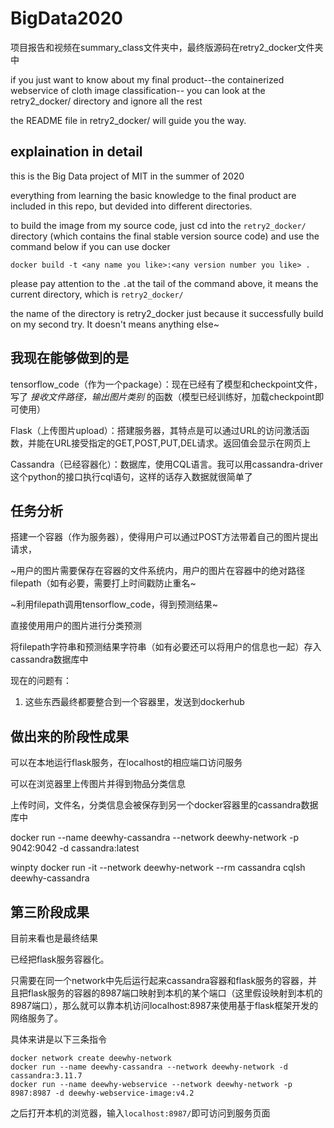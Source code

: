 # BigData2020

项目报告和视频在summary_class文件夹中，最终版源码在retry2_docker文件夹中

if you just want to know about my final product--the containerized webservice of cloth image classification-- you can look at the retry2_docker/ directory and ignore all the rest

the README file in retry2_docker/ will guide you the way.

## explaination in detail

this is the Big Data project  of MIT in the summer of 2020

everything from learning the basic knowledge to the final product are included in this repo, but devided into different directories.

to build the image from my source code, just cd into the `retry2_docker/` directory (which contains the final stable version source code) and use the command below if you can use docker

`docker build -t <any name you like>:<any version number you like> .`

please pay attention to the `.`at the tail of the command above, it means the current directory, which is `retry2_docker/`

the name of the directory is retry2_docker just because it successfully build on my second try. It doesn't means anything else\~

## 我现在能够做到的是

tensorflow_code（作为一个package）：现在已经有了模型和checkpoint文件，写了 *接收文件路径，输出图片类别* 的函数（模型已经训练好，加载checkpoint即可使用）

Flask（上传图片upload）：搭建服务器，其特点是可以通过URL的访问激活函数，并能在URL接受指定的GET,POST,PUT,DEL请求。返回值会显示在网页上

Cassandra（已经容器化）：数据库，使用CQL语言。我可以用cassandra-driver这个python的接口执行cql语句，这样的话存入数据就很简单了



## 任务分析

搭建一个容器（作为服务器），使得用户可以通过POST方法带着自己的图片提出请求，

~用户的图片需要保存在容器的文件系统内，用户的图片在容器中的绝对路径filepath（如有必要，需要打上时间戳防止重名~

~利用filepath调用tensorflow_code，得到预测结果~

直接使用用户的图片进行分类预测

将filepath字符串和预测结果字符串（如有必要还可以将用户的信息也一起）存入cassandra数据库中

现在的问题有：

1. 这些东西最终都要整合到一个容器里，发送到dockerhub



## 做出来的阶段性成果

可以在本地运行flask服务，在localhost的相应端口访问服务

可以在浏览器里上传图片并得到物品分类信息

上传时间，文件名，分类信息会被保存到另一个docker容器里的cassandra数据库中

docker run --name deewhy-cassandra --network deewhy-network -p 9042:9042 -d cassandra:latest

winpty docker run -it --network deewhy-network --rm cassandra cqlsh deewhy-cassandra



## 第三阶段成果

目前来看也是最终结果

已经把flask服务容器化。

只需要在同一个network中先后运行起来cassandra容器和flask服务的容器，并且把flask服务的容器的8987端口映射到本机的某个端口（这里假设映射到本机的8987端口），那么就可以靠本机访问localhost:8987来使用基于flask框架开发的网络服务了。

具体来讲是以下三条指令

```shell
docker network create deewhy-network
docker run --name deewhy-cassandra --network deewhy-network -d cassandra:3.11.7
docker run --name deewhy-webservice --network deewhy-network -p 8987:8987 -d deewhy-webservice-image:v4.2
```

之后打开本机的浏览器，输入`localhost:8987/`即可访问到服务页面